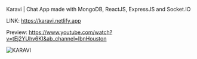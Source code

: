 Karavi | Chat App made with MongoDB, ReactJS, ExpressJS and Socket.IO


LINK: https://karavi.netlify.app


Preview: https://www.youtube.com/watch?v=tEj2YUhv6KI&ab_channel=IbnHouston


![KARAVI](https://user-images.githubusercontent.com/71634968/174340259-0e97b3d8-764c-4ea8-8d3a-1882a7dda86f.png)
